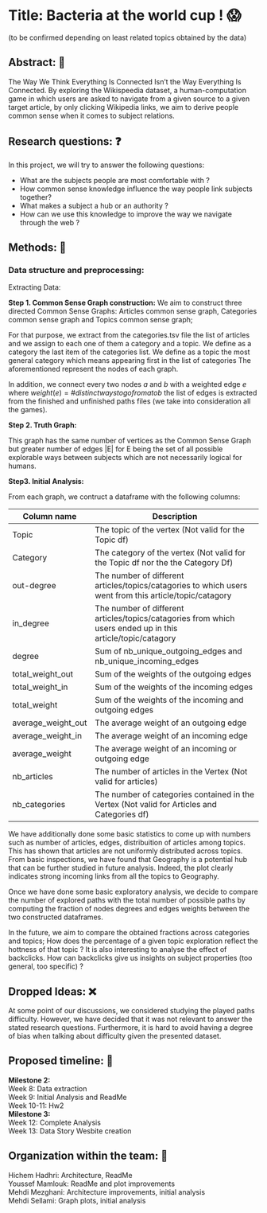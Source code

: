 # Title: Bacteria at the world cup ! :scream:
(to be confirmed depending on least related topics obtained by the data)
## Abstract: :page_with_curl:
The Way We Think Everything Is Connected Isn’t the Way Everything Is Connected.
By exploring the Wikispeedia dataset, a human-computation game in which users are asked to navigate from a given source to a given target article, by only clicking Wikipedia links, we aim to derive people common sense when it comes to subject relations. 

## Research questions: :question:
In this project, we will try to answer the following questions:
- What are the subjects people are most comfortable with ?
- How common sense knowledge influence the way people link subjects together?
- What makes a subject a hub or an authority ?
- How can we use this knowledge to improve the way we navigate through the web ?


## Methods: :hammer:


### Data structure and preprocessing: 
 Extracting Data:



**Step 1. Common Sense Graph construction:**
We aim to construct three directed Common Sense Graphs: Articles common sense graph, Categories common sense graph and  Topics common sense graph;

For that purpose,  we extract from the categories.tsv file the list of articles and we assign to each one of them a category and a topic.
We define as a category the last item of the categories list.
We define as a topic the most general category which means appearing first in the list of categories
The aforementioned represent the nodes of each graph.

In addition, we connect every two nodes $a$ and $b$ with a weighted edge $e$ where $weight(e) = \# distinct ways to go from a to b$
the list of edges is extracted from the finished and unfinished paths files (we take into consideration all the games).

**Step 2. Truth Graph:**

This graph has the same number of vertices as the Common Sense Graph but greater number of edges |E|
for E being the set of all possible explorable ways between subjects which are not necessarily logical for humans.



**Step3. Initial Analysis:**

From each graph, we contruct a dataframe with the following columns:

| Column name          | Description                                                                                                                                                                                       |   
|----------------------|---------------------------------------------------------------------------------------------------------------------------------------------------------------------------------------------------|
| Topic           | The topic of the vertex (Not valid for the Topic df)                                                                                                                                    |
| Category            | The category of the vertex (Not valid for the Topic df nor the the Category Df)                                                                      |
| out-degree          | The number of different articles/topics/catagories to which users went from this article/topic/catagory      |
| in_degree          | The number of different articles/topics/catagories from which users ended up in this article/topic/catagory    |
| degree            | Sum of nb_unique_outgoing_edges and nb_unique_incoming_edges            |
| total_weight_out        | Sum of the weights of the outgoing edges     |
| total_weight_in        | Sum of the weights of the incoming edges      |
| total_weight        | Sum of the weights of the incoming and outgoing edges       |
| average_weight_out        | The average weight of an outgoing edge      |
| average_weight_in       | The average weight of an incoming edge     |
| average_weight       | The average weight of an incoming or outgoing edge      |
| nb_articles       |   The number of articles in the Vertex (Not valid for articles)    |
| nb_categories       | The number of categories contained in the Vertex (Not valid for Articles and Categories df)   |


We have additionally done some basic statistics to come up with numbers such as number of articles, edges, distribuition of articles among topics. 
This has shown that articles are not uniformly distributed across topics. 
From basic inspections, we have found that Geography is a potential hub that can be further studied in future analysis.
Indeed, the plot clearly indicates strong incoming links from all the topics to Geography.


Once we have done some basic exploratory analysis, we decide to compare the number of explored paths with the total number of possible paths 
by computing the fraction of nodes degrees and edges weights between the  two constructed dataframes.

In the future, we aim to compare the obtained fractions across categories and topics;
How does the percentage of a given topic exploration reflect the hottness of that topic ?
It is also interesting to analyse the effect of backclicks.
How can backclicks give us insights on subject properties (too general, too specific) ?


## Dropped Ideas: :x:
At some point of our discussions, we considered studying the played paths difficulty. However, we have decided that it was not relevant to answer 
the stated research questions. Furthermore, it is hard to avoid having a degree of bias when talking about difficulty given the presented dataset.

## Proposed timeline:   :calendar:                                                                                                                                                                          
**Milestone 2:** <br>
Week 8: Data extraction <br>
Week 9: Initial Analysis and ReadMe <br>
Week 10-11: Hw2 <br>
**Milestone 3:** <br>
Week 12: Complete Analysis <br>
Week 13: Data Story Wesbite creation <br>
 

## Organization within the team: :busts_in_silhouette:

Hichem Hadhri: Architecture, ReadMe <br>
Youssef Mamlouk: ReadMe and plot improvements <br>
Mehdi Mezghani: Architecture improvements, initial analysis <br>
Mehdi Sellami: Graph plots, initial analysis <br>